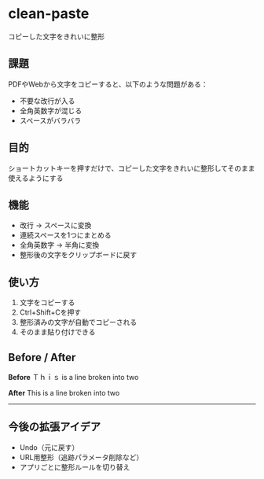 # clean-paste
コピーした文字をきれいに整形

## 課題
PDFやWebから文字をコピーすると、以下のような問題がある：
- 不要な改行が入る
- 全角英数字が混じる
- スペースがバラバラ

## 目的
ショートカットキーを押すだけで、コピーした文字をきれいに整形してそのまま使えるようにする

## 機能
- 改行 → スペースに変換  
- 連続スペースを1つにまとめる  
- 全角英数字 → 半角に変換  
- 整形後の文字をクリップボードに戻す  

## 使い方
1. 文字をコピーする  
2. Ctrl+Shift+Cを押す  
3. 整形済みの文字が自動でコピーされる  
4. そのまま貼り付けできる  

## Before / After

**Before**
Ｔｈｉｓ is a
line broken
into two

**After**
This is a line broken into two

---

## 今後の拡張アイデア
- Undo（元に戻す）
- URL用整形（追跡パラメータ削除など）
- アプリごとに整形ルールを切り替え
